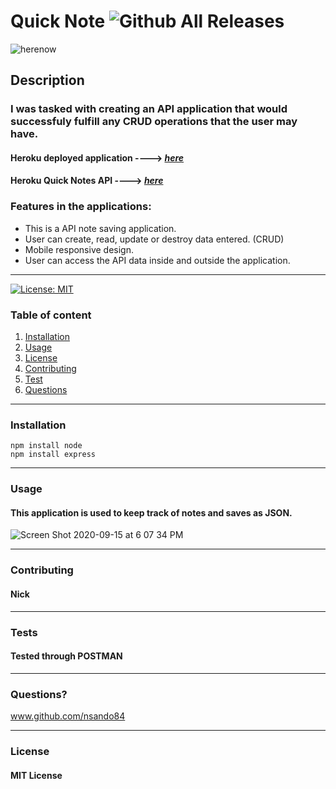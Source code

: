 
  # **Quick Note**   ![Github All Releases](https://img.shields.io/github/contributors/nsando84/Easy-Note-Taker)   

![herenow](https://user-images.githubusercontent.com/67135603/93279961-65da4f00-f77d-11ea-9ffe-c42ca8079bde.png)






  ## **Description**

  

  ### I was tasked with creating an API application that would successfuly fulfill any CRUD operations that the user may have. 

 #### Heroku deployed application ----> [***here***](https://hidden-lowlands-59388.herokuapp.com/)
 
 #### Heroku Quick Notes API ----> [***here***](https://hidden-lowlands-59388.herokuapp.com/api/notes)
 
  ### Features in the applications:
  - This is a API note saving application. 
  - User can create, read, update or destroy data entered. (CRUD)
  - Mobile responsive design.
  - User can access the API data inside and outside the application.


 
---

[![License: MIT](https://img.shields.io/badge/License-MIT-yellow.svg)](https://opensource.org/licenses/MIT)

  ### Table of content
  1. [Installation](#installation)
  2. [Usage](#usage)
  3. [License](#license)
  4. [Contributing](#contributing)
  5. [Test](#test)
  6. [Questions](#questions)

---

### **Installation**

    npm install node
    npm install express

---

### **Usage**

#### This application is used to keep track of notes and saves as JSON.

![Screen Shot 2020-09-15 at 6 07 34 PM](https://user-images.githubusercontent.com/67135603/93280450-88b93300-f77e-11ea-9875-61533bc5358a.png)



---

### **Contributing**

#### Nick

---

### **Tests**

#### Tested through POSTMAN

---

### **Questions?**

www.github.com/nsando84

---

### **License**

#### MIT License

  
